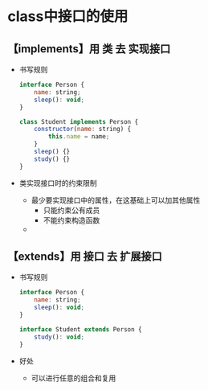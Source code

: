 # class中接口的使用

## 【implements】用 类 去 实现接口

- 书写规则

    ```js
    interface Person {
        name: string;
        sleep(): void;
    }
    
    class Student implements Person {
        constructor(name: string) {
            this.name = name;
        }
        sleep() {}
        study() {}
    }
    ```

- 类实现接口时的约束限制
    - 最少要实现接口中的属性，在这基础上可以加其他属性
        - 只能约束公有成员
        - 不能约束构造函数
    - 

## 【extends】用 接口 去 扩展接口

- 书写规则
    ```js
    interface Person {
        name: string;
        sleep(): void;
    }

    interface Student extends Person {
        study(): void;
    }
    ```

- 好处
    - 可以进行任意的组合和复用